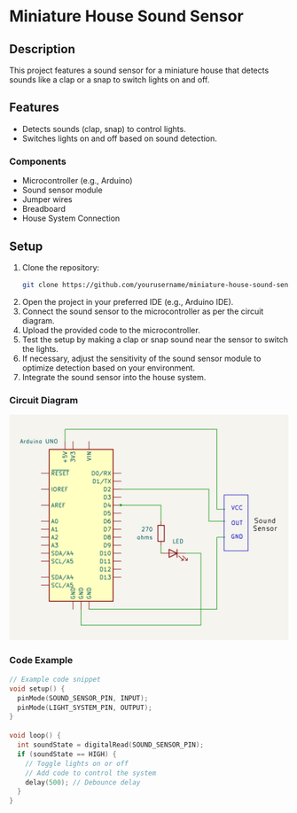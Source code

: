 # Miniature House Sound Sensor

## Description
This project features a sound sensor for a miniature house that detects sounds like a clap or a snap to switch lights on and off.

## Features
- Detects sounds (clap, snap) to control lights.
- Switches lights on and off based on sound detection.

### Components
- Microcontroller (e.g., Arduino)
- Sound sensor module
- Jumper wires
- Breadboard
- House System Connection

## Setup
1. Clone the repository:
   ```bash
   git clone https://github.com/yourusername/miniature-house-sound-sensor.git
   ```
2. Open the project in your preferred IDE (e.g., Arduino IDE).
3. Connect the sound sensor to the microcontroller as per the circuit diagram.
4. Upload the provided code to the microcontroller.
5. Test the setup by making a clap or snap sound near the sensor to switch the lights.
6. If necessary, adjust the sensitivity of the sound sensor module to optimize detection based on your environment. 
7. Integrate the sound sensor into the house system.

### Circuit Diagram
![sound sensor diagram](mhss-schematic.png)

### Code Example
```cpp
// Example code snippet
void setup() {
  pinMode(SOUND_SENSOR_PIN, INPUT);
  pinMode(LIGHT_SYSTEM_PIN, OUTPUT);
}

void loop() {
  int soundState = digitalRead(SOUND_SENSOR_PIN);
  if (soundState == HIGH) {
    // Toggle lights on or off
    // Add code to control the system
    delay(500); // Debounce delay
  }
}
```
